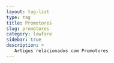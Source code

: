 ```yaml
---
layout: tag-list
type: tag
title: Promotores
slug: promotores
category: lawfare
sidebar: true
description: >
   Artigos relacionados com Promotores
---
```

